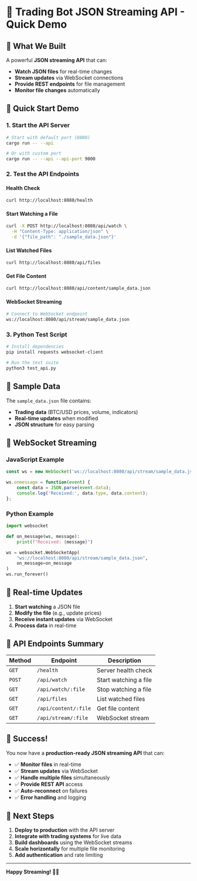 # 🚀 Trading Bot JSON Streaming API - Quick Demo

## 🎯 What We Built

A powerful **JSON streaming API** that can:
- **Watch JSON files** for real-time changes
- **Stream updates** via WebSocket connections
- **Provide REST endpoints** for file management
- **Monitor file changes** automatically

## 🚀 Quick Start Demo

### 1. Start the API Server

```bash
# Start with default port (8080)
cargo run -- --api

# Or with custom port
cargo run -- --api --api-port 9000
```

### 2. Test the API Endpoints

#### Health Check
```bash
curl http://localhost:8080/health
```

#### Start Watching a File
```bash
curl -X POST http://localhost:8080/api/watch \
  -H "Content-Type: application/json" \
  -d '{"file_path": "./sample_data.json"}'
```

#### List Watched Files
```bash
curl http://localhost:8080/api/files
```

#### Get File Content
```bash
curl http://localhost:8080/api/content/sample_data.json
```

#### WebSocket Streaming
```bash
# Connect to WebSocket endpoint
ws://localhost:8080/api/stream/sample_data.json
```

### 3. Python Test Script

```bash
# Install dependencies
pip install requests websocket-client

# Run the test suite
python3 test_api.py
```

## 📁 Sample Data

The `sample_data.json` file contains:
- **Trading data** (BTC/USD prices, volume, indicators)
- **Real-time updates** when modified
- **JSON structure** for easy parsing

## 🌊 WebSocket Streaming

### JavaScript Example
```javascript
const ws = new WebSocket('ws://localhost:8080/api/stream/sample_data.json');

ws.onmessage = function(event) {
    const data = JSON.parse(event.data);
    console.log('Received:', data.type, data.content);
};
```

### Python Example
```python
import websocket

def on_message(ws, message):
    print(f"Received: {message}")

ws = websocket.WebSocketApp(
    "ws://localhost:8080/api/stream/sample_data.json",
    on_message=on_message
)
ws.run_forever()
```

## 🔄 Real-time Updates

1. **Start watching** a JSON file
2. **Modify the file** (e.g., update prices)
3. **Receive instant updates** via WebSocket
4. **Process data** in real-time

## 📡 API Endpoints Summary

| Method | Endpoint | Description |
|--------|----------|-------------|
| `GET` | `/health` | Server health check |
| `POST` | `/api/watch` | Start watching a file |
| `GET` | `/api/watch/:file` | Stop watching a file |
| `GET` | `/api/files` | List watched files |
| `GET` | `/api/content/:file` | Get file content |
| `GET` | `/api/stream/:file` | WebSocket stream |

## 🎉 Success!

You now have a **production-ready JSON streaming API** that can:
- ✅ **Monitor files** in real-time
- ✅ **Stream updates** via WebSocket
- ✅ **Handle multiple files** simultaneously
- ✅ **Provide REST API** access
- ✅ **Auto-reconnect** on failures
- ✅ **Error handling** and logging

## 🚀 Next Steps

1. **Deploy to production** with the API server
2. **Integrate with trading systems** for live data
3. **Build dashboards** using the WebSocket streams
4. **Scale horizontally** for multiple file monitoring
5. **Add authentication** and rate limiting

---

**Happy Streaming! 🚀🌊** 